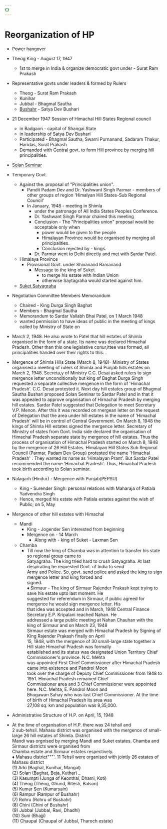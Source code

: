 ```yaml
---
{}
---
```

   
# Reorganization of HP   
* Power hangover   
* Theog King - August 17, 1947   
    * 1st to merge in India & organize democratic govt under - Surat Ram Prakash   
* Representative govts under leaders & formed by Rulers   
    * Theog - Surat Ram Prakash   
    * Kunihar   
    * Jubbal - Bhagmal Sautha   
    * [Bushahr](../01%20History%20of%20Himachal%20Pradesh/Z%20Districtwise%20History%20of%20Himachal%20Pradesh/09%20History%20of%20Shimla/Bushahr/Bushahr.md) - Satya Dev Bushari   
* 21 December 1947 Session of Himachal Hill States Regional council   
    * in Badgaon - capital of Shangai State   
    * in leadership of Satya Dev Bushari   
    * Participated - Bhagmal Sautha, Swami Purnanand, Sadaram Thakur, Haridas, Surat Prakash   
    * Demanded with Central govt. to form Hill province by merging hill principalities.   
* [Solan Seminar](../04%20Administration%20and%20Politics%20HP/Solan%20Seminar.md)   
* Temporary Govt.   
    * Against the. proposal of "Principalities union".   
        * Pandit Padam Dev and Dr. Yashwant Singh Parmar - members of other groups of region 'Himalyan Hill States-Sub Regional Council'   
        * In January, 1948 - meeting in Shimla   
            * under the patronage of All India States Peoples Conference.   
            * Dr. Yashwant Singh Parmar chaired this meeting   
            * Conclusion - The "Principalities union" proposal would be acceptable only when   
                * power would be given to the people   
                * Himalayan Province would be organised by merging all principalities.   
                * Conclusion rejected by - kings.   
            * Dr. Parmar went to Delhi directly and met with Sardar Patel.   
    * Himalaya Province   
        * Provisional Govt. under Shivanand Ramanand   
            * Message to the king of Suket   
                * to merge his estate with Indian Union   
                * otherwise Saytagraha would started against him.   
    * [Suket Satyagraha](../04%20Administration%20and%20Politics%20HP/Suket%20Satyagraha.md)   
   
* Negotiation Committee Members Memorandum   
    * Chaired - King Durga Singh Baghat   
    * Members - Bhagmal Sautha   
    * Memorandum to Sardar Vallabh Bhai Patel, on 1 March 1948   
    * wanted permission to have ideas of public in the meeting of kings called by Ministry of State on   
* March 2, 1948. He also wrote to Patel that hill estates of Shimla organised in the form of a state. Its name was declared Himachal Pradesh. Other than this one legislative conur,ittee was formed, all principalities handed over their rights to this. .   
* Mergence of Shimla Hills State (March 8, 1948)- Ministry of States organised a meeting of rulers of Shimla and Punjab hills estates on March 2, 1948. Secreta,y of Ministry C.C. Desai asked rulers to sign mergence letter unconditionally but king of Baghat Durga Singh requested a separate collective mergence in the form of 'Himachal Pradesh'. C.C. Desai protested it. Next day hill estates group of Bhagmal Sautha Bushari proposed Solan Seminar to Sardar Patel and in that it was appealed to approve organisation of Hirnachal Pradesh by merging hill estates. Sardar Patel suggested that Delegation to meet Secretary V.P. Menon. After this it was recorded on rnergean letter on the request of Delegation that the area under hill estates in the name of 'Himachal Pradesh' will be in control of Central Government. On March 8, 1948 the kings of Shimla Hill estates signed the mergence letter. Secretary of Ministry of states from Govt. India side declared the organisation of Himachal Pradesh separate state by mergence of hill estates. Thus the process of organisation of Himachal Pradesh started on March 8, 1948 by the mergence of 26 Hill Estates. Himalayan Hill States Sub Regional Council (Parmar, Padam Dev Group) protested the name 'Himachal Pradesh' . They wanted its name as 'Himalayan Prant'. But Sardar Patel recommended the name 'Himachal Pradesh'. Thus, Himachal Pradesh took birth according to Solan seminar.   
* Nalagarh (Hindur) - Mergence with Punjab(PEPSU)   
    * King - Surender Singh: personal relations with Maharaja of Patiala Yadvendra Singh   
    * Hence, merged his estate with Patiala estates against the wish of Public; on 5, May   
* Mergence of other hill estates with Himachal   
    * Mandi   
        * King - Jogender Sen interested from beginning   
        * Mergence on - 14 March   
            * Along with - king of Suket - Laxman Sen   
    * Chamba   
        * Till now the king of Charnba was in attention to transfer his state so regional group came to   
Satyagraha. The king tried hard to crush Satyagraha. At last despirating he requested Govt. of India to send   
Army and Police. So, govt. send police and asked the king to sign mergence letter and king forced and   
signed.   
♦ Sirmaur - The king of Sirmaur Rajender Prakash kept trying to save his estate upto last moment. He   
suggested for referendum in Sirmaur, if public agreed for mergence he would sign mergence letter. His   
that idea was accepted and in March, 1948 Central Finance Secretary E.P. Kripalani reached Nahan. He   
addressed a large public meeting at Nahan Chauhan with the king of Sirmaur and on March 23, 1948   
Sirmaur estate was merged with Himachal Pradesh by Signing of King Rajender Prakash finally on April   
15, 1948, with the mergence of 30 small-large state together a Hill state Himachal Pradesh was formally   
established and its status was designated Union Territory Chief Commissioner's province. N.C. Mehta   
was appointed First Chief Commissioner after Himachal Pradesh came into existence and Pandrol Moon   
took over the charge of Deputy Chief Commissioner from 1948 to 1951. Himachal Pradesh remained Chief   
Commissioner area and 3 Chief Commissioner were appointed here. N.C. Mehta, E. Pandrol Moon and   
Bhagawan Sahay who was last Chief Commissioner. At the time of birth of Himachal Pradesh its area was   
27,108 sq. km and population was 9,35,000.   
* Administrative Structure of H.P. on April, 15, 1948   
* At the time of organisation of H.P. there was 24 tehsil and   
2 sub-tehsil. Mahasu district was organised with the mergence of small-large 26 hill estates of Shimla. District   
Mandi was orgnised by merging Mandi and Suket estates. Chamba and Sirmaur districts were organised from   
Chamba estate and Sirmaur estates respectively.   
♦ Mahasu district"""'. 11 Tehsil were organised with jointly 26 estates of Mahasu district   
(1) Arki (Baghal, Kunihar, Mangal)   
(2) Solan (Baghat, Beja, Kuthar) _   
(3) Kasumpti (Junga of Keonthal, Dhami, Koti)   
(4) Theog (Theog, Ghund, Ritesh, Balson)   
(5) Kumar Sen (Kumarsain)   
(6) Rampur (Rampur of Bushahr)   
(7) Rohru (Rohru of Bushahr)   
(8) Chini (Chini of Bushahr)   
(9) Jubbal (Jubbal, Ravi, Dhadhi)   
(10) Suni (Bhajji)   
(11) Chaupal (Chaupal of Jubbal, Tharoch estate)